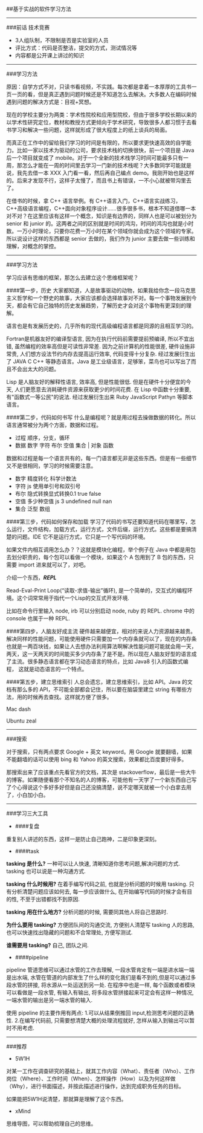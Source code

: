 ##基于实战的软件学习方法

----

###前话
技术竞赛

* 3人组队制，不限制是否是实验室的人员
* 评比方式：代码是否整洁，提交的方式，测试情况等
* 内容都是公开课上讲过的知识


---
###学习方法

原因：自学方式不对，只读书看视频，不实践。每次都是拿着一本厚厚的工具书一页一页的看，但是真正遇到问题时候还是不知道怎么去解决。大多数人在编码时候遇到问题的解决方式是：目视+冥想。

现在的学校主要分为两类：学术性院校和应用型院校，但由于很多学校长期以来的以学术性研究定位，教材和教授方式更倾向于学术研究，导致很多人都习惯于去看书学习和解决一些问题，这样就形成了很大程度上的纸上谈兵的局面。

而真正在工作中的留给我们学习的时间是有限的，所以要求更快速高效的自学能力。比如一家以技术为驱动的公司，要求技术栈的切换很快，前一个项目是 Java 后一个项目就变成了 mobile。对于一个全新的技术栈学习时间可能最多只有一周，那怎么才能在一周的时间里去学习一门新的技术栈呢？大多数同学可能就是说，我先去借一本 XXX 入门看一看，然后再自己编点 demo。我刚开始也是这样的。后来才发现不行，这样子太慢了，而且书上有错误，一不小心就被带沟里去了。

在借书的时候，拿 C++ 语言举例。有 C++语言入门，C++语言实战练习，C++高级语言编程，C++面向对象程序设计……很多很多书，根本不知道借哪一本对不对？在这里应该有这样一个概念，知识是有边界的，同样人也是可以被划分为 senior 和 junior 的。这两者之间的区别就是时间的鸿沟，时间的鸿沟也就是小时数。一万小时理论，只要你花费一万小时在某个领域你就会成为这个领域的专家。所以说设计这样的东西都是 senior 去做的，我们作为 junior 主要去做一些训练和理解，对概念的掌控。



---------

###学习方法

学习应该有思维的框架，那怎么去建立这个思维框架呢？

####第一步，历史
大家都知道，人是故事驱动的动物，如果我给你念一段马克思主义哲学和一个野史的故事，大家应该都会选择故事对不对。每一个事物发展到今天，都会有它自己独特的历史发展趋势，了解历史才会对这个事物有更深刻的理解。

语言也是有发展历史的，几乎所有的现代高级编程语言都是同源的且相互学习的。

Fortran是机器友好的编译型语言, 因为在执行代码前需要提前预编译, 所以不宜出错, 虽然编程的效率高但是可读性非常差. 因为之前计算机的性能很差, 硬件设施非常贵, 人们想方设法节约内存去提高运行效率, 代码变得十分复杂. 经过发展衍生出了 JAVA C C++ 等静态语言。Java 是工业级语言，足够笨，菜鸟也可以写出了而且不会出太大的问题。

Lisp 是人脑友好的解释性语言, 效率高, 但是性能很低. 但是在硬件十分便宜的今天, 人们更愿意去消耗硬件资源来获取更少的时间花费. 在 Lisp 中函数十分重要, 有"函数式一等公民"的说法. 经过发展衍生出来 Ruby JavaScript Pathyn 等脚本语言。

####第二步，代码如何书写
什么是编程呢？就是用过程去操做数据的转化。所以语言通常被分为两个方面，数据和过程。

* 过程  顺序，分支，循环
* 数据  数字 字符 布尔 空值 集合 | 对象 函数

数据和过程是每一个语言共有的，每一门语言都无非是这些东西。但是有一些细节又不是很相同，学习的时候需要注意。

* 数字 精度转化 科学计数法
* 字符 js 使用单引号和双引号
* 布尔 隐式转换显式转换0.1 true false
* 空值 多少种空值 js 3 undefined null nan
* 集合 泛型 数组


####第三步，代码如何保存和加载
学习了代码的书写还要知道代码在哪里写，怎么运行，文件结构，加载方式，运行方式，文件后缀，运行方式。这些都是要搞清楚的问题。IDE 它不是运行方式，它只是一个写代码的环境。

如果文件内相互调用怎么办？？这就是模块化编程，举个例子在 Java 中都是用包去划分职责的，每个包可以看做一个模块，如果这个 A 包用到了 B 包的东西，只需要 import 进来就可以了，对吧。

介绍一个东西，***REPL***

Read-Eval-Print Loop(“读取-求值-输出”循环), 是一个简单的，交互式的编程环境。这个词常常用于指代一个Lisp的交互式开发环境.

比如在命令行里输入 node, irb 可以分别启动 node, ruby 的 REPL. chrome 中的 console 也属于一种 REPL.


####第四步，人脑友好成主流
硬件越来越便宜，相对的来说人力资源越来越贵。解决同样的性能问题，可能使用硬件只需要加一个内存条就可以了，现在的内存条也就是一两百块钱，如果让人去想办法利用算法啊解决性能问题可能就会用一天，两天，这一天两天的时间能买多少内存条了是不是。所以现在人脑友好型的语言成了主流。很多静态语言都在学习动态语言的特点，比如 Java8 引入的函数式编程， 这就是动态语言的一个特点。


####第五步，建立思维索引
人总会遗忘，建立思维索引，比如 API。Java 的文档有那么多的 API，不可能全部都会记住，所以要在脑袋里建立 string 有哪些方法，用的时候再去查找。这样就方便了很多。

Mac dash

Ubuntu zeal

-----

###搜索

对于搜索，只有两点要求 Google + 英文 keyword。用 Google 就要翻墙，如果不能翻墙的话可以使用 bing 和 Yahoo 的英文搜索，效果都比百度要好得多。

那搜索出来了应该重点先看官方的文档，其次是 stackoverflow，最后是一些大牛的博客。如果随便看那个不知名的人的博客，可能他有一天学了一个新东西自己写了个心得说这个多好多好但是自己还没搞清楚，说不定哪天就被一个小白拿去用了，小白加小白。

-----

###学习三大工具

* ####复盘

重复别人讲述的东西，这样一是防止自己跑神，二是印象更深刻。

* ####task

**tasking 是什么?** 一种可以让人快速, 清晰知道你思考问题,解决问题的方式. tasking 也可以说是一种沟通方式.

**tasking 什么时候用?** 在着手编写代码之前, 也就是分析问题的时候用 tasking. 只有分析清楚问题应该如何去, 每一步应该做什么, 在开始编写代码的时候才会有目的性, 不至于出错都找不到原因.

**tasking 用在什么地方?** 分析问题的时候, 需要同其他人将自己思路时.

**为什么要用 tasking?** 方便团队间的沟通交流, 方便别人清楚写 tasking 人的思路, 也可以快速找出隐藏的问题和不合常理处, 方便写测试.

**谁需要用 tasking?** 自己, 团队之间.

* ####pipeline

pipeline 管道思维可以通过水管的工作去理解, 一段水管肯定有一端是进水端一端是出水端, 水管在管道的内部发生了什么样的变化我们是看不到的,但是可以通过多段水管的拼接, 将水源从一处运送到另一处. 在程序中也是一样, 每个函数或者模块可以看做是一段水管, 有输入有输出, 将多段水管拼接起来可定会有这样一种情况, 一端水管的输出是另一端水管的输入.

使用 pipeline 的主要作用有两点: 1.可以从结果倒推回 input,检测思考问题的正确性. 2.在编写代码前, 只需要想清楚大概的处理流程就好, 怎样从输入到输出可以暂时不用考虑.



-----
###推荐
* 5W1H

对某一工作在调查研究的基础上，就其工作内容（What）、责任者（Who）、工作岗位（Where）、工作时间（When）、怎样操作（How）以及为何这样做（Why），进行书面描述，并按此描述进行操作，达到完成职务任务的目标。

如果能把5W1H说清楚，那就算是理解了这个东西。

* xMind

思维导图，可以帮助梳理自己的思维。
